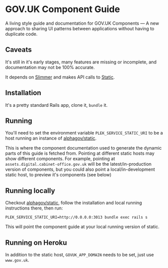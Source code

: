 # GOV.UK Component Guide

A living style guide and documentation for GOV.UK Components &mdash; A new approach to sharing UI patterns between applications without having to duplicate code.

## Caveats

It's still in it's early stages, many features are missing or incomplete, and documentation may not be 100% accurate.

It depends on [Slimmer](https://github.com/alphagov/slimmer) and makes API calls to [Static](https://github.com/alphagov/static).

## Installation

It's a pretty standard Rails app, clone it, `bundle` it.

## Running

You'll need to set the environment variable `PLEK_SERVICE_STATIC_URI` to be a host running an instance of [alphagov/static](https://github.com/alphagov/static).

This is where the component documentation used to generate the dynamic parts of this guide is fetched from. Pointing at
different static hosts may show different components. For example, pointing at `assets.digital.cabinet-office.gov.uk` will
be the latest/in-production version of components, but you could also point a local/in-development static host, to preview
it's components (see below)

## Running locally

Checkout [alphagov/static](https://github.com/alphagov/static), follow the installation and local running instructions there, then run:

```
PLEK_SERVICE_STATIC_URI=http://0.0.0.0:3013 bundle exec rails s
```

This will point the component guide at your local running version of static.

## Running on Heroku

In addition to the static host, `GOVUK_APP_DOMAIN` needs to be set, just use `www.gov.uk`.
